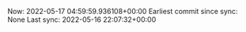 Now: 2022-05-17 04:59:59.936108+00:00 Earliest commit since sync: None Last sync: 2022-05-16 22:07:32+00:00
